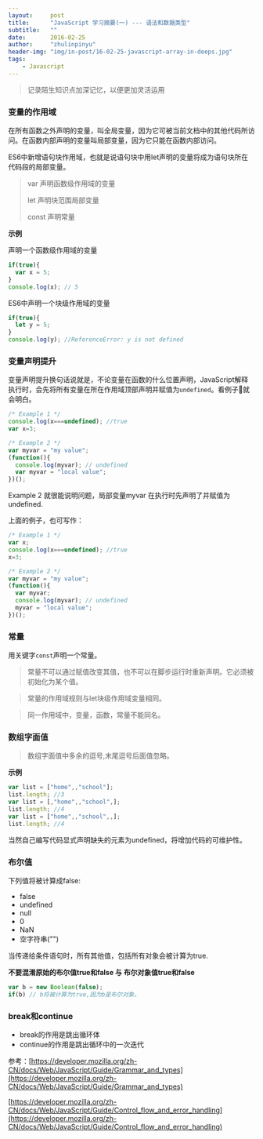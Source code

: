 ```yaml
---
layout:     post
title:      "JavaScript 学习摘要(一) --- 语法和数据类型"
subtitle:   ""
date:       2016-02-25
author:     "zhulinpinyu"
header-img: "img/in-post/16-02-25-javascript-array-in-deeps.jpg"
tags:
    - Javascript
---
```


> 记录陌生知识点加深记忆，以便更加灵活运用

### 变量的作用域

在所有函数之外声明的变量，叫全局变量，因为它可被当前文档中的其他代码所访问。在函数内部声明的变量叫局部变量，因为它只能在函数内部访问。

ES6中新增语句块作用域，也就是说语句块中用let声明的变量将成为语句块所在代码段的局部变量。

> var 声明函数级作用域的变量
>
> let 声明块范围局部变量
>
> const 声明常量

**示例**

声明一个函数级作用域的变量

```javascript
if(true){
  var x = 5;
}
console.log(x); // 5
```

ES6中声明一个块级作用域的变量

```javascript
if(true){
  let y = 5;
}
console.log(y); //ReferenceError: y is not defined
```

### 变量声明提升

变量声明提升换句话说就是，不论变量在函数的什么位置声明，JavaScript解释执行时，会先将所有变量在所在作用域顶部声明并赋值为`undefined`。看例子🌰就会明白。

```javascript
/* Example 1 */
console.log(x===undefined); //true
var x=3;

/* Example 2 */
var myvar = "my value";
(function(){
  console.log(myvar); // undefined
  var myvar = "local value";
})();
```

Example 2 就很能说明问题，局部变量myvar 在执行时先声明了并赋值为undefined.

上面的例子，也可写作：

```javascript
/* Example 1 */
var x;
console.log(x===undefined); //true
x=3;

/* Example 2 */
var myvar = "my value";
(function(){
  var myvar;
  console.log(myvar); // undefined
  myvar = "local value";
})();
```

### 常量

用关键字`const`声明一个常量。

> 常量不可以通过赋值改变其值，也不可以在脚步运行时重新声明。它必须被初始化为某个值。


>  常量的作用域规则与let块级作用域变量相同。


> 同一作用域中，变量，函数，常量不能同名。

### 数组字面值

> 数组字面值中多余的逗号,末尾逗号后面值忽略。

**示例**

```javascript
var list = ["home",,"school"];
list.length; //3
var list = [,"home",,"school",];
list.length; //4
var list = ["home",,"school",,];
list.length; //4
```

当然自己编写代码显式声明缺失的元素为undefined，将增加代码的可维护性。

### 布尔值

下列值将被计算成false:

- false
- undefined
- null
- 0
- NaN
- 空字符串("")

当传递给条件语句时，所有其他值，包括所有对象会被计算为true.

**不要混淆原始的布尔值true和false 与 布尔对象值true和false**

```javascript
var b = new Boolean(false);
if(b) // b将被计算为true,因为b是布尔对象。
```

### break和continue

- break的作用是跳出循环体
- continue的作用是跳出循环中的一次迭代


参考：[https://developer.mozilla.org/zh-CN/docs/Web/JavaScript/Guide/Grammar_and_types](https://developer.mozilla.org/zh-CN/docs/Web/JavaScript/Guide/Grammar_and_types)


[https://developer.mozilla.org/zh-CN/docs/Web/JavaScript/Guide/Control_flow_and_error_handling](https://developer.mozilla.org/zh-CN/docs/Web/JavaScript/Guide/Control_flow_and_error_handling)